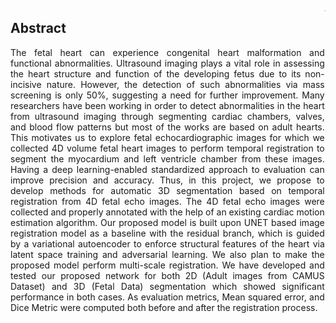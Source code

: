 <div style="display:flex">
    <div>
        <h2>Abstract</h2>
        <p style="text-align: justify;">
            The fetal heart can experience congenital heart malformation and functional abnormalities. Ultrasound imaging plays a vital role in assessing the heart structure and function of the developing fetus due to its non-incisive nature. However, the detection of such abnormalities via mass screening is only 50%, suggesting a need for further improvement. Many researchers have been working in order to detect abnormalities in the heart from ultrasound imaging through segmenting cardiac chambers, valves, and blood flow patterns but most of the works are based on adult hearts. This motivates us to explore fetal echocardiographic images for which we collected 4D volume fetal heart images to perform temporal registration to segment the myocardium and left ventricle chamber from these images. Having a deep learning-enabled standardized approach to evaluation can improve precision and accuracy. Thus, in this project, we propose to develop methods for automatic 3D segmentation based on temporal registration from 4D fetal echo images. The 4D fetal echo images were collected and properly annotated with the help of an existing cardiac motion estimation algorithm. Our proposed model is built upon UNET based image registration model as a baseline with the residual branch, which is guided by a variational autoencoder to enforce structural features of the heart via latent space training and adversarial learning. We also plan to make the proposed model perform multi-scale registration. We have developed and tested our proposed network for both 2D (Adult images from CAMUS Dataset) and 3D (Fetal Data) segmentation which showed significant performance in both cases. As evaluation metrics, Mean squared error, and Dice Metric were computed both before and after the registration process.
        </p>
    </div>
    <div>
        <img src="FetalSample.png" alt="Fetal Sample Image" width="30px">
    </div>
</div>
